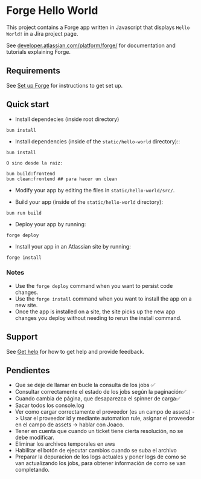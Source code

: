 # Forge Hello World

This project contains a Forge app written in Javascript that displays `Hello World!` in a Jira project page. 

See [developer.atlassian.com/platform/forge/](https://developer.atlassian.com/platform/forge) for documentation and tutorials explaining Forge.

## Requirements

See [Set up Forge](https://developer.atlassian.com/platform/forge/set-up-forge/) for instructions to get set up.

## Quick start
- Install dependecies (inside root directory)
```
bun install
```
- Install dependencies (inside of the `static/hello-world` directory)::
```
bun install

O sino desde la raiz:

bun build:frontend
bun clean:frontend ## para hacer un clean
```

- Modify your app by editing the files in `static/hello-world/src/`.

- Build your app (inside of the `static/hello-world` directory):
```
bun run build
```

- Deploy your app by running:
```
forge deploy
```

- Install your app in an Atlassian site by running:
```
forge install
```

### Notes
- Use the `forge deploy` command when you want to persist code changes.
- Use the `forge install` command when you want to install the app on a new site.
- Once the app is installed on a site, the site picks up the new app changes you deploy without needing to rerun the install command.

## Support

See [Get help](https://developer.atlassian.com/platform/forge/get-help/) for how to get help and provide feedback.

## Pendientes
- Que se deje de llamar en bucle la consulta de los jobs ✅
- Consultar correctamente el estado de los jobs según la paginación✅
- Cuando cambia de página, que desaparezca el spinner de carga✅
- Sacar todos los console.log
- Ver como cargar correctamente el proveedor (es un campo de assets) -> Usar el proveedor id y mediante automation rule, asignar el proveedor en el campo de assets -> hablar con Joaco. 
- Tener en cuenta que cuando un ticket tiene cierta resolución, no se debe modificar.
- Eliminar los archivos temporales en aws 
- Habilitar el botón de ejecutar cambios cuando se suba el archivo
- Preparar la depuracion de los logs actuales y poner logs de como se van actualizando los jobs, para obtener información de como se van completando.